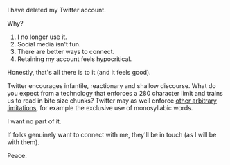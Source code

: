 <!--
.. title: A Social Media Hermit
.. slug: social-media-hermit
.. date: 2020-11-02 08:30:00 UTC+01:00
.. tags: 
.. category: 
.. link: 
.. description: 
.. type: text
.. author: Nicholas H.Tollervey
-->

I have deleted my Twitter account.

Why?

1. I no longer use it.
2. Social media isn't fun.
3. There are better ways to connect.
4. Retaining my account feels hypocritical.

Honestly, that's all there is to it (and it feels good).

Twitter encourages infantile, reactionary and shallow discourse. What do you
expect from a technology that enforces a 280 character limit and trains us to
read in bite size chunks? Twitter may as well enforce [other arbitrary
limitations](https://en.wikipedia.org/wiki/Newspeak), for example the exclusive
use of monosyllabic words.

I want no part of it.

If folks genuinely want to connect with me, they'll be in touch (as I will be
with them).

Peace.
